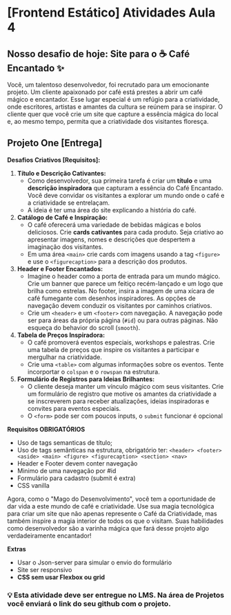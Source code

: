# [Frontend Estático] Atividades Aula 4

## Nosso desafio de hoje: Site para o ☕️ Café Encantado ✨

Você, um talentoso desenvolvedor, foi recrutado para um emocionante projeto. Um cliente apaixonado por café está prestes a abrir um café mágico e encantador. Esse lugar especial é um refúgio para a criatividade, onde escritores, artistas e amantes da cultura se reúnem para se inspirar. O cliente quer que você crie um site que capture a essência mágica do local e, ao mesmo tempo, permita que a criatividade dos visitantes floresça.

## Projeto One [Entrega]

**Desafios Criativos [Requisitos]:**

1. **Título e Descrição Cativantes:**
    - Como desenvolvedor, sua primeira tarefa é criar um **título** e uma **descrição inspiradora** que capturam a essência do Café Encantado. Você deve convidar os visitantes a explorar um mundo onde o café e a criatividade se entrelaçam.
    - A ideia é ter uma área do site explicando a história do café.
2. **Catálogo de Café e Inspiração:**
    - O café oferecerá uma variedade de bebidas mágicas e bolos deliciosos. Crie **cards cativantes** para cada produto. Seja criativo ao apresentar imagens, nomes e descrições que despertem a imaginação dos visitantes.
    - Em uma área `<main>` crie cards com imagens usando a tag `<figure>` e use o `<figurecaption>` para a descrição dos produtos.
3. **Header e Footer Encantados:**
    - Imagine o header como a porta de entrada para um mundo mágico. Crie um banner que parece um feitiço recém-lançado e um logo que brilha como estrelas. No footer, insira a imagem de uma xícara de café fumegante com desenhos inspiradores. As opções de navegação devem conduzir os visitantes por caminhos criativos.
    - Crie um `<header>` e um `<footer>` com navegação. A navegação pode ser para áreas da própria página (`#id`) ou para outras páginas. Não esqueça do behavior do scroll (`smooth`).
4. **Tabela de Preços Inspiradora:**
    - O café promoverá eventos especiais, workshops e palestras. Crie uma tabela de preços que inspire os visitantes a participar e mergulhar na criatividade.
    - Crie uma `<table>` com algumas informações sobre os eventos. Tente incorportar o `colspan` e o `rowspan` na estrutura.
5. **Formulário de Registros para Ideias Brilhantes:**
    - O cliente deseja manter um vínculo mágico com seus visitantes. Crie um formulário de registro que motive os amantes da criatividade a se inscreverem para receber atualizações, ideias inspiradoras e convites para eventos especiais.
    - O `<form>` pode ser com poucos inputs, o `submit` funcionar é opcional

**Requisitos OBRIGATÓRIOS**

- Uso de tags semanticas de título;
- Uso de tags semânticas na estrutura, obrigatório ter: `<header> <footer> <aside> <main> <figure> <figurecaption> <section> <nav>`
- Header e Footer devem conter navegação
- Minimo de uma navegação por #id
- Formulário para cadastro (submit é extra)
- CSS vanilla

Agora, como o "Mago do Desenvolvimento", você tem a oportunidade de dar vida a este mundo de café e criatividade. Use sua magia tecnológica para criar um site que não apenas represente o Café da Criatividade, mas também inspire a magia interior de todos os que o visitam. Suas habilidades como desenvolvedor são a varinha mágica que fará desse projeto algo verdadeiramente encantador!

**Extras**

- Usar o Json-server para simular o envio do formulário
- Site ser responsivo
- **CSS sem usar Flexbox ou grid**


### 💡 Esta atividade deve ser entregue no LMS. Na área de Projetos você enviará o link do seu github com o projeto.
